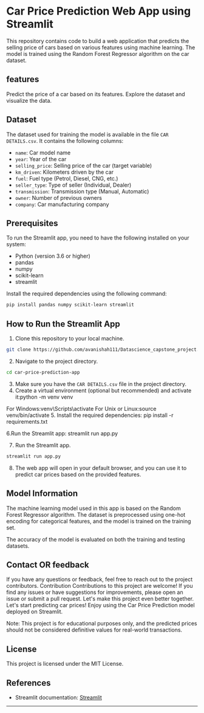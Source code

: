 # Car Price Prediction Web App using Streamlit

This repository contains code to build a web application that predicts the selling price of cars based on various features using machine learning.
The model is trained using the Random Forest Regressor algorithm on the car dataset.
## features
Predict the price of a car based on its features.
Explore the dataset and visualize the data.

## Dataset

The dataset used for training the model is available in the file `CAR DETAILS.csv`. 
It contains the following columns:

- `name`: Car model name
- `year`: Year of the car
- `selling_price`: Selling price of the car (target variable)
- `km_driven`: Kilometers driven by the car
- `fuel`: Fuel type (Petrol, Diesel, CNG, etc.)
- `seller_type`: Type of seller (Individual, Dealer)
- `transmission`: Transmission type (Manual, Automatic)
- `owner`: Number of previous owners
- `company`: Car manufacturing company

## Prerequisites

To run the Streamlit app, you need to have the following installed on your system:

- Python (version 3.6 or higher)
- pandas
- numpy
- scikit-learn
- streamlit

Install the required dependencies using the following command:

```bash
pip install pandas numpy scikit-learn streamlit
```

## How to Run the Streamlit App

1. Clone this repository to your local machine.

```bash
git clone https://github.com/avanishah111/Datascience_capstone_project.git
```

2. Navigate to the project directory.

```bash
cd car-price-prediction-app
```

3. Make sure you have the `CAR DETAILS.csv` file in the project directory.
4. Create a virtual environment (optional but recommended) and activate it:python -m venv venv

For Windows:venv\Scripts\activate
For Unix or Linux:source venv/bin/activate
5. Install the required dependencies: pip install -r requirements.txt

6.Run the Streamlit app: streamlit run app.py

7. Run the Streamlit app.

```bash
streamlit run app.py
```
8. The web app will open in your default browser, and you can use it to predict car prices based on the provided features.

## Model Information

The machine learning model used in this app is based on the Random Forest Regressor algorithm.
The dataset is preprocessed using one-hot encoding for categorical features, and the model is trained on the training set.

The accuracy of the model is evaluated on both the training and testing datasets.

## Contact OR feedback

If you have any questions or feedback, feel free to reach out to the project contributors.
Contribution
Contributions to this project are welcome! If you find any issues or have suggestions for improvements, please open an issue or submit a pull request. 
Let's make this project even better together.  
Let's start predicting car prices! Enjoy using the Car Price Prediction model deployed on Streamlit.

Note: This project is for educational purposes only, and the predicted prices should not be considered definitive values for real-world transactions.

## License
This project is licensed under the MIT License.

## References
- Streamlit documentation: [Streamlit](https://docs.streamlit.io/)

---

